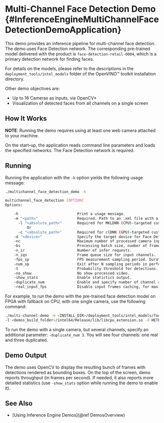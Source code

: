 # Multi-Channel Face Detection Demo {#InferenceEngineMultiChannelFaceDetectionDemoApplication}

This demo provides an inference pipeline for multi-channel face detection. The demo uses Face Detection network. The corresponding pre-trained model delivered with the product is `face-detection-retail-0004`, which is a primary detection network for finding faces.

For details on the models, please refer to the descriptions in the `deployment_tools/intel_models` folder of the OpenVINO&trade; toolkit installation directory.

Other demo objectives are:

* Up to 16 Cameras as inputs, via OpenCV*
* Visualization of detected faces from all channels on a single screen


## How It Works

**NOTE**: Running the demo requires using at least one web camera attached to your machine. 
 
On the start-up, the application reads command line parameters and loads the specified networks. The Face Detection network is required.


## Running

Running the application with the `-h` option yields the following usage message:
```sh
./multichannel_face_detection_demo -h

multichannel_face_detection [OPTION]
Options:

    -h                           Print a usage message.
    -m "<path>"                  Required. Path to an .xml file with a trained face detection model.
      -l "<absolute_path>"       Required for MKLDNN (CPU)-targeted custom layers.Absolute path to a shared library with the kernels impl.
          Or
      -c "<absolute_path>"       Required for clDNN (GPU)-targeted custom kernels.Absolute path to the xml file with the kernels desc.
    -d "<device>"                Specify the target device for Face Detection (CPU, GPU, FPGA, or MYRIAD). Demo will look for a suitable plugin for device specified.
    -nc                          Maximum number of processed camera inputs (web cams). If not specified, 4 cameras are expected by default.
    -bs                          Processing batch size, number of frames processed per infer request.
    -n_ir                        Number of infer requests.
    -n_iqs                       Frame queue size for input channels.
    -fps_sp                      FPS measurement sampling period. Duration between timepoints, msec.
    -num_sp                      Exit after N sampling periods in performance testing(No show) mode.
    -t                           Probability threshold for detections.
    -no_show                     No show processed video.
    -show_stats                  Enable statictics output.
    -duplicate_num               Enable and specify number of channel additionally copied from real sources.
    -real_input_fps              Disable input frames caching, for maximum throughput pipeline.

```

For example, to run the demo with the pre-trained face detection model on FPGA with fallback on CPU, with one single camera, use the following command:
```sh
./multi-channel-demo -m <INSTALL_DIR>/deployment_tools/intel_models/face-detection-retail-0004/FP32/face-detection-retail-0004.xml 
-l <demos_build_folder>/intel64/Release/lib/libcpu_extension.so -d HETERO:FPGA,CPU -nc 1
```

To run the demo with a single camera, but several channels, specify an additional parameter: `-duplicate_num 3`. You will see four channels: one real and three duplicated. 


## Demo Output

The demo uses OpenCV to display the resulting bunch of frames with detections rendered as bounding boxes.
On the top of the screen, demo reports throughput (in frames per second). If needed, it also reports more detailed statistics (use `-show_stats` option while running the demo to enable it).

## See Also
* [Using Inference Engine Demos](@ref DemosOverview)
